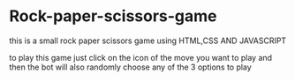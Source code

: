 # Rock-paper-scissors-game
this is a small rock paper scissors game using HTML,CSS AND JAVASCRIPT

to  play this game  just click on the icon of the move you want to play and then the bot will also randomly choose any of the 3 options to play
